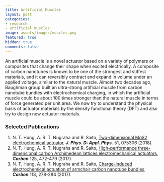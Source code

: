 ```yaml
---
title: Artificial Muscles
layout: post
categories:
- research
- artificial muscles
image: assets/images/muscles.png
featured: true
hidden: true
comments: false
---
```


An artificial muscle is a novel actuator based on a variety of polymers or composites that change their shape when excited electrically. A composite of carbon nanotubes is known to be one of the strongest and stiffest materials, and it can reversibly contract and expand in volume under an applied voltage, similar to the natural muscle. Almost two decades ago, Baughman group built an ultra-strong artificial muscle from carbon nanotube bundles with electrochemical charging, in which the artificial muscle could be about 100 times stronger than the natural muscle in terms of force generated per unit area. We now try to understand the physical basis of actuator materials by the density functional theory (DFT) and also try to design new actuator materials.

### Selected Publications
1. N. T. Hung, A. R. T. Nugraha and R. Saito, [Two-dimensional MoS2 electrochemical actuator](https://doi.org/10.1088/1361-6463/aaa68f), ***J. Phys. D: Appl. Phys.*** 51, 075306 (2018).
2. N. T. Hung, A. R. T. Nugraha and R. Saito, [High-performance three-dimensional carbon Archimedean lattices electromechanical actuators](https://doi.org/10.1016/j.carbon.2017.09.083), ***Carbon*** 125, 472-479 (2017).
3. N. T. Hung, A. R. T. Nugraha and R. Saito, [Charge-induced electrochemical actuation of armchair carbon nanotube bundles](https://dx.doi.org/10.1016/j.carbon.2017.03.036), ***Carbon*** 118, 278-284 (2017).
